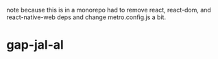 note because this is in a monorepo had to remove react, react-dom, and react-native-web deps and change metro.config.js a bit.
# gap-jal-al
